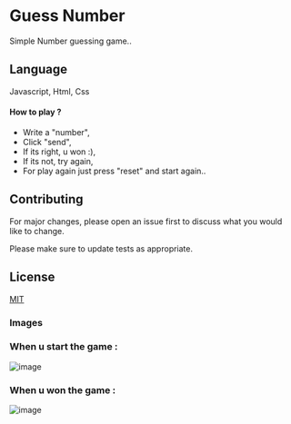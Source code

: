 # Guess Number

Simple Number guessing game..

## Language

 Javascript, Html, Css

#### How to play ?

- Write a "number",
- Click "send",
- If its right, u won :),
- If its not, try again,
- For play again just press "reset" and start again..

## Contributing
For major changes, please open an issue first to discuss what you would like to change.

Please make sure to update tests as appropriate.

## License
[MIT](https://choosealicense.com/licenses/mit/)

### Images
### When u start the game :
 ![image](https://user-images.githubusercontent.com/24280358/118969569-e0471880-b975-11eb-9b2e-e45b624f8bce.png)
 
### When u won the game :
 ![image](https://user-images.githubusercontent.com/24280358/118969686-05d42200-b976-11eb-943b-df67efc352cd.png)


